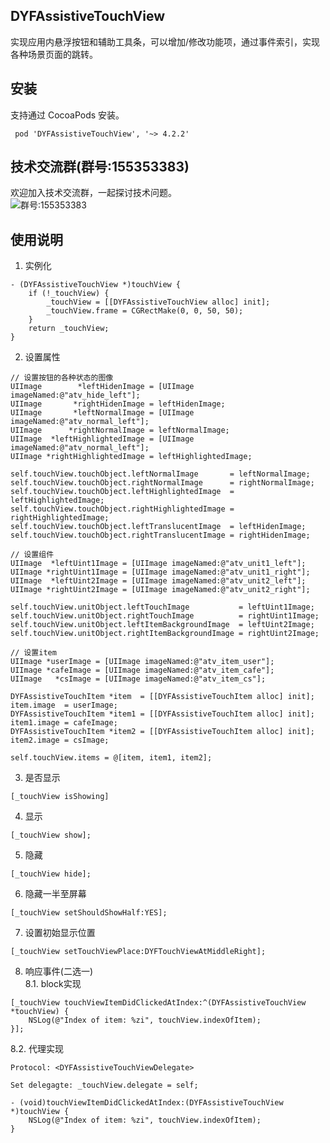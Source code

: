 ## DYFAssistiveTouchView

 实现应用内悬浮按钮和辅助工具条，可以增加/修改功能项，通过事件索引，实现各种场景页面的跳转。

## 安装

 支持通过 CocoaPods 安装。
```pod
 pod 'DYFAssistiveTouchView', '~> 4.2.2'
```

## 技术交流群(群号:155353383) 

欢迎加入技术交流群，一起探讨技术问题。<br>
![群号:155353383](https://github.com/dgynfi/DYFAssistiveTouchView/raw/master/images/qq155353383.jpg)

## 使用说明

 1. 实例化
```ObjC
- (DYFAssistiveTouchView *)touchView {
    if (!_touchView) {
        _touchView = [[DYFAssistiveTouchView alloc] init];
        _touchView.frame = CGRectMake(0, 0, 50, 50);
    }
    return _touchView;
}
```

 2. 设置属性
```ObjC
// 设置按钮的各种状态的图像
UIImage        *leftHidenImage = [UIImage imageNamed:@"atv_hide_left"];
UIImage       *rightHidenImage = leftHidenImage;
UIImage       *leftNormalImage = [UIImage imageNamed:@"atv_normal_left"];
UIImage      *rightNormalImage = leftNormalImage;
UIImage  *leftHighlightedImage = [UIImage imageNamed:@"atv_normal_left"];
UIImage *rightHighlightedImage = leftHighlightedImage;

self.touchView.touchObject.leftNormalImage       = leftNormalImage;
self.touchView.touchObject.rightNormalImage      = rightNormalImage;
self.touchView.touchObject.leftHighlightedImage  = leftHighlightedImage;
self.touchView.touchObject.rightHighlightedImage = rightHighlightedImage;
self.touchView.touchObject.leftTranslucentImage  = leftHidenImage;
self.touchView.touchObject.rightTranslucentImage = rightHidenImage;

// 设置组件
UIImage  *leftUint1Image = [UIImage imageNamed:@"atv_unit1_left"];
UIImage *rightUint1Image = [UIImage imageNamed:@"atv_unit1_right"];
UIImage  *leftUint2Image = [UIImage imageNamed:@"atv_unit2_left"];
UIImage *rightUint2Image = [UIImage imageNamed:@"atv_unit2_right"];

self.touchView.unitObject.leftTouchImage           = leftUint1Image;
self.touchView.unitObject.rightTouchImage          = rightUint1Image;
self.touchView.unitObject.leftItemBackgroundImage  = leftUint2Image;
self.touchView.unitObject.rightItemBackgroundImage = rightUint2Image;

// 设置item
UIImage *userImage = [UIImage imageNamed:@"atv_item_user"];
UIImage *cafeImage = [UIImage imageNamed:@"atv_item_cafe"];
UIImage   *csImage = [UIImage imageNamed:@"atv_item_cs"];

DYFAssistiveTouchItem *item  = [[DYFAssistiveTouchItem alloc] init];
item.image  = userImage;
DYFAssistiveTouchItem *item1 = [[DYFAssistiveTouchItem alloc] init];
item1.image = cafeImage;
DYFAssistiveTouchItem *item2 = [[DYFAssistiveTouchItem alloc] init];
item2.image = csImage;

self.touchView.items = @[item, item1, item2];
```

 3. 是否显示
```ObjC
[_touchView isShowing]
```

 4. 显示
```ObjC
[_touchView show];
```

 5. 隐藏
```ObjC
[_touchView hide];
```

 6. 隐藏一半至屏幕
```ObjC
[_touchView setShouldShowHalf:YES];
```

 7. 设置初始显示位置
```ObjC
[_touchView setTouchViewPlace:DYFTouchViewAtMiddleRight];
```

 8. 响应事件(二选一) <br>
 8.1. block实现
```ObjC
[_touchView touchViewItemDidClickedAtIndex:^(DYFAssistiveTouchView *touchView) {
    NSLog(@"Index of item: %zi", touchView.indexOfItem);
}];
```
 8.2. 代理实现
```ObjC
Protocol: <DYFAssistiveTouchViewDelegate>

Set delegagte: _touchView.delegate = self;

- (void)touchViewItemDidClickedAtIndex:(DYFAssistiveTouchView *)touchView {
    NSLog(@"Index of item: %zi", touchView.indexOfItem);
}
```
